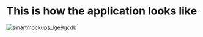 # This is how the application looks like

![smartmockups_lge9gcdb](https://user-images.githubusercontent.com/60282806/231684960-7dc2c805-808f-4057-8c17-99fdfa8c2653.png)
